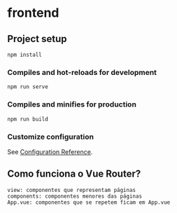 # frontend

## Project setup
```
npm install
```

### Compiles and hot-reloads for development
```
npm run serve
```

### Compiles and minifies for production
```
npm run build
```

### Customize configuration
See [Configuration Reference](https://cli.vuejs.org/config/).



## Como funciona o Vue Router?
    view: componentes que representam páginas
    components: componentes menores das páginas 
    App.vue: componentes que se repetem ficam em App.vue
    